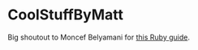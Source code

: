 # CoolStuffByMatt

Big shoutout to Moncef Belyamani for [this Ruby guide](https://www.moncefbelyamani.com/how-to-install-xcode-homebrew-git-rvm-ruby-on-mac/).
